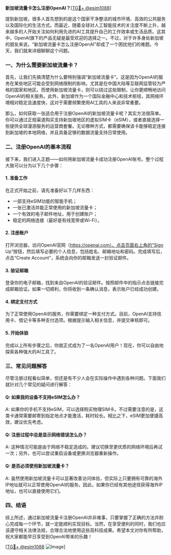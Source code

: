 **新加坡流量卡怎么注册OpenAI？**[[TG💪+ @esim1088](https://t.me/s/esim1088)]

提到新加坡，很多人首先想到的是这个国家干净整洁的城市环境、高效的公共服务以及国际化的生活方式。而最近，随着全球对人工智能技术的关注度不断上升，越来越多的人开始关注如何利用先进的AI工具提升自己的工作效率或生活品质。这其中，OpenAI旗下的产品无疑是最受欢迎的选择之一。不过，对于许多身处新加坡的朋友来说，“新加坡流量卡怎么注册OpenAI”却成了一个困扰他们的难题。今天，我们就来详细聊聊这个问题。

### 一、为什么需要新加坡流量卡？

首先，让我们先搞清楚为什么要特别强调“新加坡流量卡”。这是因为OpenAI的服务在某些地区可能会受到网络限制的影响，尤其是在中国大陆等互联网监管较为严格的国家和地区。而使用新加坡流量卡，则可以绕过这些限制，让你更顺畅地访问OpenAI的相关服务。此外，新加坡作为一个国际金融中心和技术枢纽，其网络环境相对稳定且速度快，这对于需要频繁使用AI工具的人来说非常重要。

那么，如何获取一张适合用于注册OpenAI的新加坡流量卡呢？其实方法很简单。你可以通过正规渠道购买支持新加坡地区的虚拟SIM卡（eSIM），或者直接选择一些提供全球漫游服务的运营商套餐。无论哪种方式，都需要确保该卡能够稳定连接到新加坡的本地网络，并且具备足够的数据流量支持日常使用。

### 二、注册OpenAI的基本流程

接下来，我们进入正题——如何用新加坡流量卡成功注册OpenAI账号。整个过程大致可以分为以下几个步骤：

#### 1. 准备工作
在正式开始之前，请先准备好以下几样东西：
- 一部支持eSIM功能的智能手机；
- 一张已激活并能正常使用的新加坡流量卡；
- 一个有效的电子邮件地址，用于创建账户；
- 稳定的网络连接（最好是有线宽带或Wi-Fi）。

#### 2. 注册账户
打开浏览器，访问OpenAI官网（https://openai.com）。点击页面右上角的“Sign Up”按钮，然后填写必要的个人信息，包括姓名、邮箱地址和密码。完成填写后，点击“Create Account”，系统会向你的邮箱发送一封验证邮件。

#### 3. 验证邮箱
登录你的电子邮箱，找到来自OpenAI的验证邮件。按照邮件中的指示点击链接完成邮箱验证。如果一切顺利，你将收到一条确认消息，表示账户已经成功创建。

#### 4. 绑定支付方式
为了正常使用OpenAI的服务，你需要绑定一种支付方式。目前，OpenAI支持信用卡、借记卡等多种支付选项。根据提示输入相关信息，并提交审核即可。

#### 5. 开始体验
完成以上所有步骤之后，你就正式成为了一名OpenAI用户！现在，你可以自由地探索各种强大的AI工具了。

### 三、常见问题解答

尽管注册过程看似简单，但还是有不少人会在实际操作中遇到各种问题。下面我们就针对几个常见的疑问进行解答：

#### Q: 如果我的设备不支持eSIM怎么办？
A: 如果你的手机不支持eSIM，可以选择购买物理SIM卡。不过需要注意的是，这类卡通常需要邮寄到指定地点才能激活，耗时较长。相比之下，eSIM更加便捷高效，建议优先考虑。

#### Q: 注册过程中总是显示网络错误怎么办？
A: 这种情况可能是由于网络不稳定造成的。建议切换至更优质的网络环境后再试一次；另外，也可以尝试重启设备或更换浏览器重新操作。

#### Q: 是否必须使用新加坡流量卡？
A: 虽然使用新加坡流量卡可以显著改善访问体验，但实际上只要拥有可靠的海外IP地址就可以正常使用OpenAI的服务。因此，如果你已经有其他途径获得海外IP地址，也可以直接使用它们。

### 四、结语

综上所述，通过新加坡流量卡注册OpenAI并非难事，只要掌握了正确的方法并耐心完成每一个环节，就一定能顺利实现目标。当然，在享受便利的同时，我们也应该遵守相关法律法规，合理合法地使用这些高科技成果。希望本文对你有所帮助，祝大家都能早日享受到OpenAI带来的乐趣！

[[TG💪+ @esim1088](https://t.me/s/esim1088) ![Image](https://i.postimg.cc/4NQfJmqS/Snipaste-2025-05-13-00-14-12.png)]